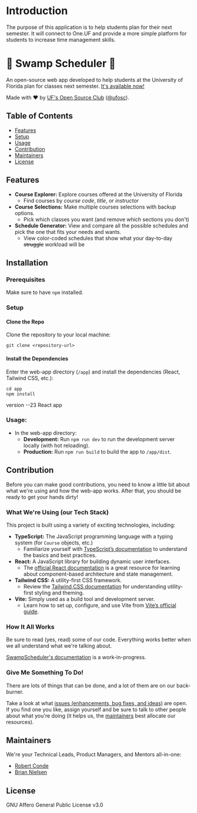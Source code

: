 # Introduction 
The purpose of this application is to help students plan for their next semester. It will connect to One.UF and provide a more simple platform for students to increase time management skills. 

# 🐊 Swamp Scheduler 📆

An open-source web app developed to help students at the University of Florida plan for classes next
semester. [It's available now!](https://osc.rconde.xyz/)

Made with :heart: by [UF's Open Source Club](https://ufosc.org) ([@ufosc](https://github.com/ufosc/)).

## Table of Contents

- [Features](#Features)
- [Setup](#Setup)
- [Usage](#Usage)
- [Contribution](#Contribution)
- [Maintainers](#Maintainers)
- [License](#License)

## Features

- **Course Explorer:** Explore courses offered at the University of Florida
    - Find courses by *course code*, *title*, or *instructor*
- **Course Selections:** Make multiple courses selections with backup options.
    - Pick which classes you want (and remove which sections you don't)
- **Schedule Generator:** View and compare all the possible schedules and pick the one that fits your needs and wants.
    - View color-coded schedules that show what your day-to-day ~~struggle~~ workload will be

## Installation

### Prerequisites

Make sure to have `npm` installed.

### Setup

#### Clone the Repo

Clone the repository to your local machine:

```shell
git clone <repository-url>
```

#### Install the Dependencies

Enter the web-app directory (`/app`) and install the dependencies (React, Tailwind CSS, etc.):

```shell
cd app
npm install
```

version --23 
React app
### Usage:

- In the web-app directory:
    - **Development:** Run `npm run dev` to run the development server locally (with hot reloading).
    - **Production:** Run `npm run build` to build the app to `/app/dist`.

## Contribution

Before you can make good contributions, you need to know a little bit about what we're using and how the web-app works.
After that, you should be ready to get your hands dirty!

### What We're Using (our Tech Stack)

This project is built using a variety of exciting technologies, including:

- **TypeScript:** The JavaScript programming language with a typing system (for `Course` objects, etc.)
    - Familiarize yourself with [TypeScript’s documentation](https://www.typescriptlang.org/docs/) to understand the
      basics and best practices.
- **React:** A JavaScript library for building dynamic user interfaces.
    - The [official React documentation](https://reactjs.org/docs/getting-started.html) is a great resource for learning
      about component-based architecture and state management.
- **Tailwind CSS:** A utility-first CSS framework.
    - Review the [Tailwind CSS documentation](https://tailwindcss.com/docs) for understanding utility-first styling and
      theming.
- **Vite:** Simply used as a build tool and development server.
    - Learn how to set up, configure, and use Vite from [Vite’s official guide](https://vitejs.dev/guide/).

### How It All Works

Be sure to read (yes, read) some of our code. Everything works better when we all understand what we're talking about.

[SwampScheduler's documentation](https://docs.ufosc.org/docs/swamp-scheduler) is a work-in-progress.

### Give Me Something To Do!

There are lots of things that can be done, and a lot of them are on our back-burner.

Take a look at what [issues (enhancements, bug fixes, and ideas)](https://github.com/ufosc/SwampScheduler/issues) are
open. If you find one you like, assign yourself and
be sure to talk to other people about what you're doing (it helps us, the [maintainers](#Maintainers) best allocate our
resources).

## Maintainers

We're your Technical Leads, Product Managers, and Mentors all-in-one:

- [Robert Conde](https://github.com/RobertConde)
- [Brian Nielsen](https://github.com/bnielsen1)

## License

GNU Affero General Public License v3.0
